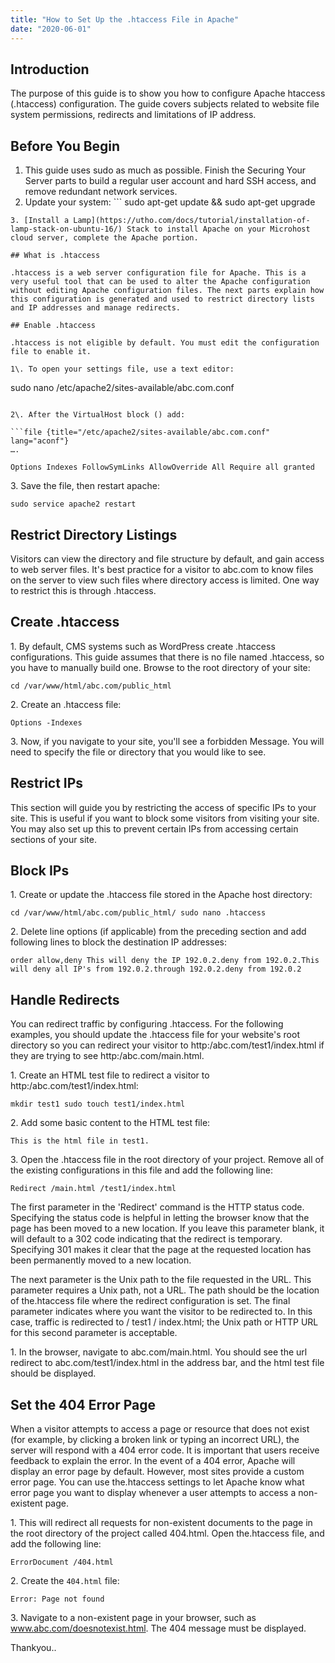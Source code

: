 ```yaml
---
title: "How to Set Up the .htaccess File in Apache"
date: "2020-06-01"
---
```


## Introduction

The purpose of this guide is to show you how to configure Apache htaccess (.htaccess) configuration. The guide covers subjects related to website file system permissions, redirects and limitations of IP address.

## Before You Begin

1. This guide uses sudo as much as possible. Finish the Securing Your Server parts to build a regular user account and hard SSH access, and remove redundant network services.
2. Update your system: ```
sudo apt-get update && sudo apt-get upgrade
```
3. [Install a Lamp](https://utho.com/docs/tutorial/installation-of-lamp-stack-on-ubuntu-16/) Stack to install Apache on your Microhost cloud server, complete the Apache portion.

## What is .htaccess

.htaccess is a web server configuration file for Apache. This is a very useful tool that can be used to alter the Apache configuration without editing Apache configuration files. The next parts explain how this configuration is generated and used to restrict directory lists and IP addresses and manage redirects.

## Enable .htaccess

.htaccess is not eligible by default. You must edit the configuration file to enable it.

1\. To open your settings file, use a text editor:

```
sudo nano /etc/apache2/sites-available/abc.com.conf
```

2\. After the VirtualHost block () add:

```file {title="/etc/apache2/sites-available/abc.com.conf" lang="aconf"}
….

Options Indexes FollowSymLinks AllowOverride All Require all granted
```

3\. Save the file, then restart apache:

```
sudo service apache2 restart
```

## Restrict Directory Listings

Visitors can view the directory and file structure by default, and gain access to web server files. It's best practice for a visitor to abc.com to know files on the server to view such files where directory access is limited. One way to restrict this is through .htaccess.

## Create .htaccess

1\. By default, CMS systems such as WordPress create .htaccess configurations. This guide assumes that there is no file named .htaccess, so you have to manually build one. Browse to the root directory of your site:

```
cd /var/www/html/abc.com/public_html
```

2\. Create an .htaccess file:

```file {title="/var/www/html/abc.com/public\_html/.htaccess" lang="aconf"}
Options -Indexes
```

3\. Now, if you navigate to your site, you'll see a forbidden Message. You will need to specify the file or directory that you would like to see.

## Restrict IPs

This section will guide you by restricting the access of specific IPs to your site. This is useful if you want to block some visitors from visiting your site. You may also set up this to prevent certain IPs from accessing certain sections of your site.

## Block IPs

1\. Create or update the .htaccess file stored in the Apache host directory:

```
cd /var/www/html/abc.com/public_html/ sudo nano .htaccess
```

2\. Delete line options (if applicable) from the preceding section and add following lines to block the destination IP addresses:

```file {title="/var/www/html/abc.com/public\_html" lang="aconf"}
order allow,deny This will deny the IP 192.0.2.deny from 192.0.2.This will deny all IP's from 192.0.2.through 192.0.2.deny from 192.0.2
```

## Handle Redirects

You can redirect traffic by configuring .htaccess. For the following examples, you should update the .htaccess file for your website's root directory so you can redirect your visitor to http:/abc.com/test1/index.html if they are trying to see http:/abc.com/main.html.

1\. Create an HTML test file to redirect a visitor to http:/abc.com/test1/index.html:

```
mkdir test1 sudo touch test1/index.html
```

2\. Add some basic content to the HTML test file:

```file {title="/var/www/html/abc.com/public\_html/test1/index.html" lang="aconf"}
This is the html file in test1.
```

3\. Open the .htaccess file in the root directory of your project. Remove all of the existing configurations in this file and add the following line:

```file {title="/var/www/html/abc.com/public\_html/.htaccess" lang="aconf"}
Redirect /main.html /test1/index.html
```

The first parameter in the 'Redirect' command is the HTTP status code. Specifying the status code is helpful in letting the browser know that the page has been moved to a new location. If you leave this parameter blank, it will default to a 302 code indicating that the redirect is temporary. Specifying 301 makes it clear that the page at the requested location has been permanently moved to a new location.

The next parameter is the Unix path to the file requested in the URL. This parameter requires a Unix path, not a URL. The path should be the location of the.htaccess file where the redirect configuration is set. The final parameter indicates where you want the visitor to be redirected to. In this case, traffic is redirected to / test1 / index.html; the Unix path or HTTP URL for this second parameter is acceptable.

1\. In the browser, navigate to abc.com/main.html. You should see the url redirect to abc.com/test1/index.html in the address bar, and the html test file should be displayed.

## Set the 404 Error Page

When a visitor attempts to access a page or resource that does not exist (for example, by clicking a broken link or typing an incorrect URL), the server will respond with a 404 error code. It is important that users receive feedback to explain the error. In the event of a 404 error, Apache will display an error page by default. However, most sites provide a custom error page. You can use the.htaccess settings to let Apache know what error page you want to display whenever a user attempts to access a non-existent page.

1\. This will redirect all requests for non-existent documents to the page in the root directory of the project called 404.html. Open the.htaccess file, and add the following line:

```file {title="/var/www/html/abc.com/public\_html/.htaccess" lang="aconf"}
ErrorDocument /404.html
```

2\. Create the `404.html` file:

```file {title="/var/www/html/abc.com/public\_html/404.html" lang="aconf"}
Error: Page not found
```

3\. Navigate to a non-existent page in your browser, such as www.abc.com/doesnotexist.html. The 404 message must be displayed.

Thankyou..
